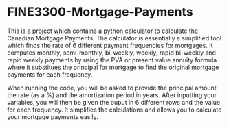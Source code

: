 # FINE3300-Mortgage-Payments
This  is a project which contains a python calculator to calculate the Canadian Mortgage Payments.
The calculator is essentially a simplified tool which finds the rate of 6 different payment frequencies for mortgages. It computes monthly, semi-monthly, bi-weekly, weekly, rapid bi-weekly and rapid weekly payments by using the PVA or present value annuity formula where it substitues the principal for mortgage to find the original mortgage payments for each frequency. 

When running the code, you will be asked to provide the principal amount, the rate (as a %) and the amortization period in years. After inputting your variables, you will then be given the ouput in 6 different rows and the value for each frequency. 
It simplifies the calculations and allows you to calculate your mortgage payments easily. 
